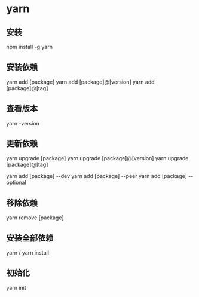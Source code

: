 # yarn

## 安装

npm install -g yarn

## 安装依赖

yarn add [package]
yarn add [package]@[version]
yarn add [package]@[tag]

## 查看版本

yarn -version

## 更新依赖

yarn upgrade [package]
yarn upgrade [package]@[version]
yarn upgrade [package]@[tag]

yarn add [package] --dev
yarn add [package] --peer
yarn add [package] --optional

## 移除依赖

yarn remove [package]

## 安装全部依赖

yarn / yarn install

## 初始化

yarn init
